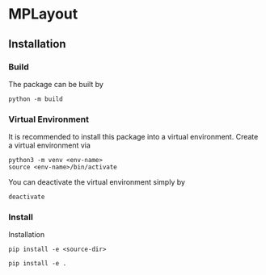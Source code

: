 # MPLayout

## Installation

### Build

The package can be built by

```
python -m build
```

### Virtual Environment

It is recommended to install this package into a virtual environment. Create a virtual environment via

```
python3 -m venv <env-name>
source <env-name>/bin/activate
```

You can deactivate the virtual environment simply by

```
deactivate
```

### Install

Installation

```
pip install -e <source-dir>
```

```
pip install -e .
```
